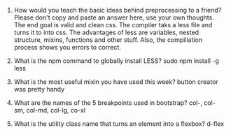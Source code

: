 1. How would you teach the basic ideas behind preprocessing to a friend? Please don't copy and paste an answer here, use your own thoughts.
The end goal is valid and clean css.  The compiler taks a less file and turns it to into css. The advantages of less are variables, nested structure, mixins, functions and other stuff.  Also, the compiliation process shows you errors to correct.

2. What is the npm command to globally install LESS?
sudo npm install -g less

3. What is the most useful mixin you have used this week?
button creator was pretty handy

4. What are the names of the 5 breakpoints used in bootstrap?
col-, col-sm, col-md, col-lg, co-xl
5. What is the utility class name that turns an element into a flexbox?
d-flex
